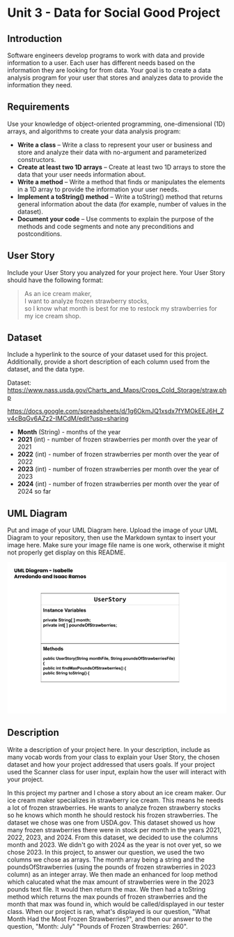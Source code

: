 # Unit 3 - Data for Social Good Project 

## Introduction 

Software engineers develop programs to work with data and provide information to a user. Each user has different needs based on the information they are looking for from data. Your goal is to create a data analysis program for your user that stores and analyzes data to provide the information they need. 

## Requirements 

Use your knowledge of object-oriented programming, one-dimensional (1D) arrays, and algorithms to create your data analysis program: 
- **Write a class** – Write a class to represent your user or business and store and analyze their data with no-argument and parameterized constructors. 
- **Create at least two 1D arrays** – Create at least two 1D arrays to store the data that your user needs information about. 
- **Write a method** – Write a method that finds or manipulates the elements in a 1D array to provide the information your user needs. 
- **Implement a toString() method** – Write a toString() method that returns general information about the data (for example, number of values in the dataset). 
- **Document your code** – Use comments to explain the purpose of the methods and code segments and note any preconditions and postconditions. 

## User Story 

Include your User Story you analyzed for your project here. Your User Story should have the following format: 

> As an ice cream maker, <br> 
> I want to analyze frozen strawberry stocks, <br> 
> so I know what month is best for me to restock my strawberries for my ice cream shop. 

## Dataset 

Include a hyperlink to the source of your dataset used for this project. Additionally, provide a short description of each column used from the dataset, and the data type. 

Dataset: https://www.nass.usda.gov/Charts_and_Maps/Crops_Cold_Storage/straw.php

https://docs.google.com/spreadsheets/d/1g6OkmJQ1xsdx7fYMOkEEJ6H_Zv4cBqGv6AZz2-IMCdM/edit?usp=sharing

- **Month** (String) - months of the year 
- **2021** (int) - number of frozen strawberries per month over the year of 2021
- **2022** (int) - number of frozen strawberries per month over the year of 2022
- **2023** (int) - number of frozen strawberries per month over the year of 2023
- **2024** (int) - number of frozen strawberries per month over the year of 2024 so far

## UML Diagram 

Put and image of your UML Diagram here. Upload the image of your UML Diagram to your repository, then use the Markdown syntax to insert your image here. Make sure your image file name is one work, otherwise it might not properly get display on this README. 

![alt text](<Copy of (Unit 3) UML Diagram.png>)

## Description 

Write a description of your project here. In your description, include as many vocab words from your class to explain your User Story, the chosen dataset and how your project addressed that users goals. If your project used the Scanner class for user input, explain how the user will interact with your project.

In this project my partner and I chose a story about an ice cream maker. Our ice cream maker specializes in strawberry ice cream. This means he needs a lot of frozen strawberries. He wants to analyze frozen strawberry stocks so he knows which month he should restock his frozen strawberries. The dataset we chose was one from USDA.gov. This dataset showed us how many frozen strawberries there were in stock per month in the years 2021, 2022, 2023, and 2024. From this dataset, we decided to use the columns month and 2023. We didn't go with 2024 as the year is not over yet, so we chose 2023. In this project, to answer our question, we used the two columns we chose as arrays. The month array being a string and the poundsOfStrawberries (using the pounds of frozen strawberries in 2023 column) as an integer array. We then made an enhanced for loop method which calucated what the max amount of strawberries were in the 2023 pounds text file. It would then return the max. We then had a toString method which returns the max pounds of frozen strawberries and the month that max was found in, which would be called/displayed in our tester class. When our project is ran, what's displayed is our question, "What Month Had the Most Frozen Strawberries?", and then our answer to the question, "Month: July" "Pounds of Frozen Strawberries: 260".